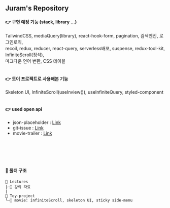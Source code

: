 ## Juram's Repository

#### 👉 구현 예정 기능 (stack, library ...)
TailwindCSS, mediaQuery(library), react-hook-form, pagination, 검색엔진, 로그인로직,   
recoil, redux, reducer, react-query, serverless배포, suspense, redux-tool-kit, InfiniteScroll(정석),   
마크다운 언어 변환, CSS 테이블
<br></br>

#### 👉 토이 프로젝트로 사용해본 기능
Skeleton UI, InfiniteScroll(useInview()), useInfiniteQuery, styled-component
<br></br>

#### 👉 used open api
+ json-placeholder : [Link](https://jsonplaceholder.typicode.com/)
+ git-issue : [Link](https://docs.github.com/en/rest/issues/issues?apiVersion=2022-11-28#list-user-account-issues-assigned-to-the-authenticated-user)
+ movie-trailer : [Link](https://developers.themoviedb.org/3/movies/get-movie-videos)

<br></br>
---
#### 📁 폴더 구조

```
📂 Lectures
├─📂 강의 자료
|
📂 Toy-project
└─📂 movie: infiniteScroll, skeleton UI, sticky side-menu

```

